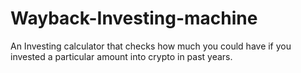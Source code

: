 # Wayback-Investing-machine
An Investing calculator that checks how much you could have if you invested a particular amount into crypto in past years.

